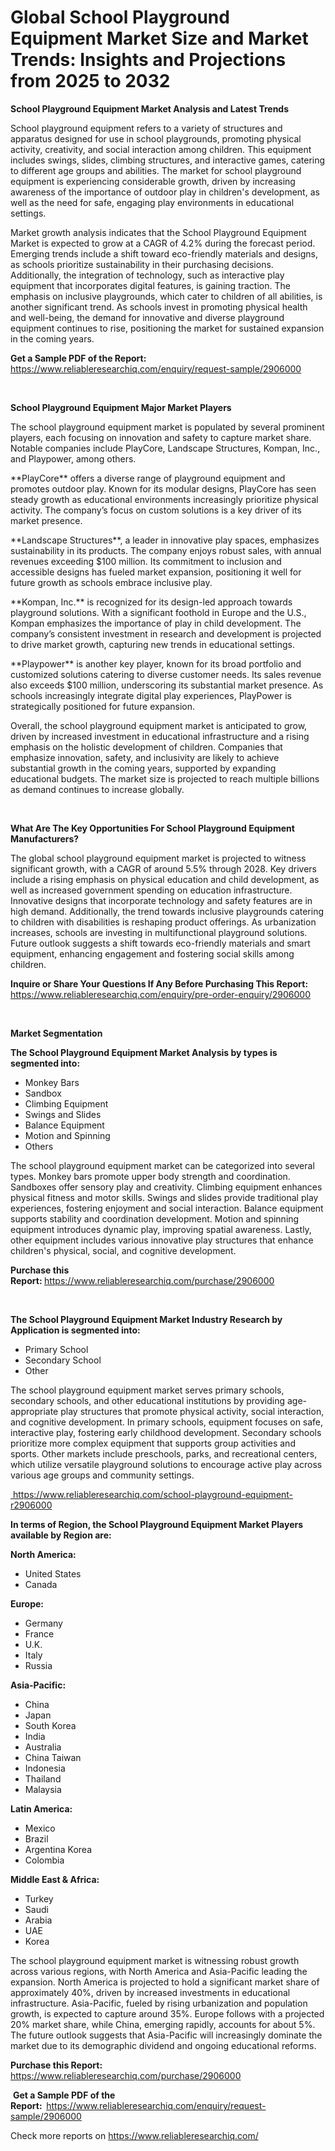 <p><h1>Global School Playground Equipment Market Size and Market Trends: Insights and Projections from 2025 to 2032</h1></p><p><strong>School Playground Equipment Market Analysis and Latest Trends</strong></p>
<p><p>School playground equipment refers to a variety of structures and apparatus designed for use in school playgrounds, promoting physical activity, creativity, and social interaction among children. This equipment includes swings, slides, climbing structures, and interactive games, catering to different age groups and abilities. The market for school playground equipment is experiencing considerable growth, driven by increasing awareness of the importance of outdoor play in children's development, as well as the need for safe, engaging play environments in educational settings.</p><p>Market growth analysis indicates that the School Playground Equipment Market is expected to grow at a CAGR of 4.2% during the forecast period. Emerging trends include a shift toward eco-friendly materials and designs, as schools prioritize sustainability in their purchasing decisions. Additionally, the integration of technology, such as interactive play equipment that incorporates digital features, is gaining traction. The emphasis on inclusive playgrounds, which cater to children of all abilities, is another significant trend. As schools invest in promoting physical health and well-being, the demand for innovative and diverse playground equipment continues to rise, positioning the market for sustained expansion in the coming years.</p></p>
<p><strong>Get a Sample PDF of the Report:&nbsp;</strong> <a href="https://www.reliableresearchiq.com/enquiry/request-sample/2906000?utm_campaign=3361&utm_medium=2&utm_source=Github&utm_content=ia&utm_term=12032025&utm_id=school-playground-equipment">https://www.reliableresearchiq.com/enquiry/request-sample/2906000</a></p>
<p>&nbsp;</p>
<p><strong>School Playground Equipment Major Market Players</strong></p>
<p><p>The school playground equipment market is populated by several prominent players, each focusing on innovation and safety to capture market share. Notable companies include PlayCore, Landscape Structures, Kompan, Inc., and Playpower, among others.</p><p>**PlayCore** offers a diverse range of playground equipment and promotes outdoor play. Known for its modular designs, PlayCore has seen steady growth as educational environments increasingly prioritize physical activity. The company’s focus on custom solutions is a key driver of its market presence.</p><p>**Landscape Structures**, a leader in innovative play spaces, emphasizes sustainability in its products. The company enjoys robust sales, with annual revenues exceeding $100 million. Its commitment to inclusion and accessible designs has fueled market expansion, positioning it well for future growth as schools embrace inclusive play.</p><p>**Kompan, Inc.** is recognized for its design-led approach towards playground solutions. With a significant foothold in Europe and the U.S., Kompan emphasizes the importance of play in child development. The company’s consistent investment in research and development is projected to drive market growth, capturing new trends in educational settings.</p><p>**Playpower** is another key player, known for its broad portfolio and customized solutions catering to diverse customer needs. Its sales revenue also exceeds $100 million, underscoring its substantial market presence. As schools increasingly integrate digital play experiences, PlayPower is strategically positioned for future expansion.</p><p>Overall, the school playground equipment market is anticipated to grow, driven by increased investment in educational infrastructure and a rising emphasis on the holistic development of children. Companies that emphasize innovation, safety, and inclusivity are likely to achieve substantial growth in the coming years, supported by expanding educational budgets. The market size is projected to reach multiple billions as demand continues to increase globally.</p></p>
<p>&nbsp;</p>
<p><strong>What Are The Key Opportunities For School Playground Equipment Manufacturers?</strong></p>
<p><p>The global school playground equipment market is projected to witness significant growth, with a CAGR of around 5.5% through 2028. Key drivers include a rising emphasis on physical education and child development, as well as increased government spending on education infrastructure. Innovative designs that incorporate technology and safety features are in high demand. Additionally, the trend towards inclusive playgrounds catering to children with disabilities is reshaping product offerings. As urbanization increases, schools are investing in multifunctional playground solutions. Future outlook suggests a shift towards eco-friendly materials and smart equipment, enhancing engagement and fostering social skills among children.</p></p>
<p><strong>Inquire or Share Your Questions If Any Before Purchasing This Report:</strong> <a href="https://www.reliableresearchiq.com/enquiry/pre-order-enquiry/2906000?utm_campaign=3361&utm_medium=2&utm_source=Github&utm_content=ia&utm_term=12032025&utm_id=school-playground-equipment">https://www.reliableresearchiq.com/enquiry/pre-order-enquiry/2906000</a></p>
<p>&nbsp;</p>
<p><strong>Market Segmentation</strong></p>
<p><strong>The School Playground Equipment Market Analysis by types is segmented into:</strong></p>
<p><ul><li>Monkey Bars</li><li>Sandbox</li><li>Climbing Equipment</li><li>Swings and Slides</li><li>Balance Equipment</li><li>Motion and Spinning</li><li>Others</li></ul></p>
<p><p>The school playground equipment market can be categorized into several types. Monkey bars promote upper body strength and coordination. Sandboxes offer sensory play and creativity. Climbing equipment enhances physical fitness and motor skills. Swings and slides provide traditional play experiences, fostering enjoyment and social interaction. Balance equipment supports stability and coordination development. Motion and spinning equipment introduces dynamic play, improving spatial awareness. Lastly, other equipment includes various innovative play structures that enhance children's physical, social, and cognitive development.</p></p>
<p><strong>Purchase this Report:&nbsp;</strong><a href="https://www.reliableresearchiq.com/purchase/2906000?utm_campaign=3361&utm_medium=2&utm_source=Github&utm_content=ia&utm_term=12032025&utm_id=school-playground-equipment">https://www.reliableresearchiq.com/purchase/2906000</a></p>
<p>&nbsp;</p>
<p><strong>The School Playground Equipment Market Industry Research by Application is segmented into:</strong></p>
<p><ul><li>Primary School</li><li>Secondary School</li><li>Other</li></ul></p>
<p><p>The school playground equipment market serves primary schools, secondary schools, and other educational institutions by providing age-appropriate play structures that promote physical activity, social interaction, and cognitive development. In primary schools, equipment focuses on safe, interactive play, fostering early childhood development. Secondary schools prioritize more complex equipment that supports group activities and sports. Other markets include preschools, parks, and recreational centers, which utilize versatile playground solutions to encourage active play across various age groups and community settings.</p></p>
<p><a href="https://www.reliableresearchiq.com/school-playground-equipment-r2906000?utm_campaign=3361&utm_medium=2&utm_source=Github&utm_content=ia&utm_term=12032025&utm_id=school-playground-equipment">&nbsp;https://www.reliableresearchiq.com/school-playground-equipment-r2906000</a></p>
<p><strong>In terms of Region, the School Playground Equipment Market Players available by Region are:</strong></p>
<p>
    <p> <strong> North America: </strong>
        <ul>
            <li>United States</li>
            <li>Canada</li>
        </ul>
        </p> 
    <p> <strong> Europe: </strong>
        <ul>
            <li>Germany</li>
            <li>France</li>
            <li>U.K.</li>
            <li>Italy</li>
            <li>Russia</li>
        </ul>
        </p> 
    <p> <strong> Asia-Pacific: </strong>
        <ul>
            <li>China</li>
            <li>Japan</li>
            <li>South Korea</li>
            <li>India</li>
            <li>Australia</li>
            <li>China Taiwan</li>
            <li>Indonesia</li>
            <li>Thailand</li>
            <li>Malaysia</li>
        </ul>
        </p> 
    <p> <strong> Latin America: </strong>
        <ul>
            <li>Mexico</li>
            <li>Brazil</li>
            <li>Argentina Korea</li>
            <li>Colombia</li>
        </ul>
        </p> 
    <p> <strong> Middle East & Africa: </strong>
        <ul>
            <li>Turkey</li>
            <li>Saudi</li>
            <li>Arabia</li>
            <li>UAE</li>
            <li>Korea</li>
        </ul>
    </p>
    </p>
<p><p>The school playground equipment market is witnessing robust growth across various regions, with North America and Asia-Pacific leading the expansion. North America is projected to hold a significant market share of approximately 40%, driven by increased investments in educational infrastructure. Asia-Pacific, fueled by rising urbanization and population growth, is expected to capture around 35%. Europe follows with a projected 20% market share, while China, emerging rapidly, accounts for about 5%. The future outlook suggests that Asia-Pacific will increasingly dominate the market due to its demographic dividend and ongoing educational reforms.</p></p>
<p><strong>Purchase this Report: </strong><a href="https://www.reliableresearchiq.com/purchase/2906000?utm_campaign=3361&utm_medium=2&utm_source=Github&utm_content=ia&utm_term=12032025&utm_id=school-playground-equipment">https://www.reliableresearchiq.com/purchase/2906000</a></p>
<p>&nbsp;<strong>Get a Sample PDF of the Report:&nbsp;&nbsp;</strong><a href="https://www.reliableresearchiq.com/enquiry/request-sample/2906000?utm_campaign=3361&utm_medium=2&utm_source=Github&utm_content=ia&utm_term=12032025&utm_id=school-playground-equipment">https://www.reliableresearchiq.com/enquiry/request-sample/2906000</a></p>
<p><strong></strong></p>
<p>Check more reports on <a href="https://www.reliableresearchiq.com/?utm_campaign=3361&utm_medium=2&utm_source=Github&utm_content=ia&utm_term=12032025&utm_id=school-playground-equipment">https://www.reliableresearchiq.com/</a></p>